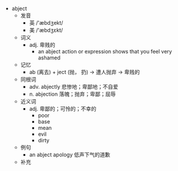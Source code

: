 - abject
  - 发音
    - 英 /'æbdʒekt/
    - 美 /'æbdʒɛkt/
  - 词义
    - adj. 卑贱的
      - an abject action or expression shows that you feel very ashamed
  - 记忆
    - ab (离去) + ject (抛， 扔) → 遭人抛弃 → 卑贱的
  - 同根词
    - adv. abjectly 悲惨地；卑鄙地；不自爱
    - n. abjection 落魄；抛弃；卑鄙；屈辱
  - 近义词
    - adj. 卑鄙的；可怜的；不幸的
      - poor
      - base
      - mean
      - evil
      - dirty
  - 例句
    - an abject apology 低声下气的道歉
  - 补充